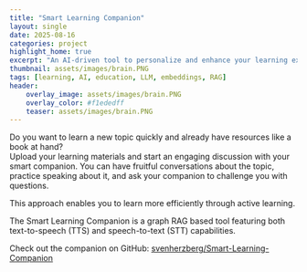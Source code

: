 ```yaml
---
title: "Smart Learning Companion"
layout: single
date: 2025-08-16
categories: project
highlight_home: true
excerpt: "An AI-driven tool to personalize and enhance your learning experience"
thumbnail: assets/images/brain.PNG
tags: [learning, AI, education, LLM, embeddings, RAG]
header:
    overlay_image: assets/images/brain.PNG
    overlay_color: #f1ededff
    teaser: assets/images/brain.PNG
---
```

     

Do you want to learn a new topic quickly and already have resources like a book at hand?  
Upload your learning materials and start an engaging discussion with your smart companion. You can have fruitful conversations about the topic, practice speaking about it, and ask your companion to challenge you with questions.

This approach enables you to learn more efficiently through active learning.

The Smart Learning Companion is a graph RAG based tool featuring both text-to-speech (TTS) and speech-to-text (STT) capabilities.  


<i class="fab fa-github"></i> Check out the companion on GitHub: [svenherzberg/Smart-Learning-Companion](https://github.com/svenherzberg/Smart-Learning-Companion)

